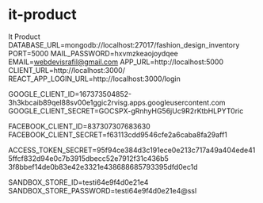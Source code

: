# it-product
It Product
DATABASE_URL=mongodb://localhost:27017/fashion_design_inventory
PORT=5000
MAIL_PASSWORD=hxvmzkeaojoydqee
EMAIL=webdevisrafil@gmail.com
APP_URL=http://localhost:5000
CLIENT_URL=http://localhost:3000/
REACT_APP_LOGIN_URL=http://localhost:3000/login

GOOGLE_CLIENT_ID=167373504852-3h3kbcaib89qel88sv00e1ggic2rvisg.apps.googleusercontent.com
GOOGLE_CLIENT_SECRET=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

FACEBOOK_CLIENT_ID=837307307683630
FACEBOOK_CLIENT_SECRET=f63113cdd9546cfe2a6caba8fa29aff1

ACCESS_TOKEN_SECRET=95f94ce384d3c191ece0e213c717a49a404ede415ffcf832d94e0c7b3915dbecc52e7912f31c436b5
3f8bbef14de0b83e42e3321e438688685793395dfd0ec1d

SANDBOX_STORE_ID=testi64e9f4d0e21e4
SANDBOX_STORE_PASSWORD=testi64e9f4d0e21e4@ssl
